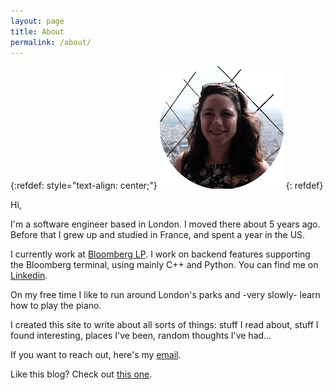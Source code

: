 ```yaml
---
layout: page
title: About
permalink: /about/
---
```


{:refdef: style="text-align: center;"}
![me](/img/me.png)
{: refdef}

Hi,

I'm a software engineer based in London. I moved there about 5 years ago. Before that I grew up and studied in France, and spent a year in the US.

I currently work at [Bloomberg LP](https://www.bloomberg.com/london/). I work on backend features supporting the Bloomberg terminal, using mainly C++ and Python. You can find me on [Linkedin](https://www.linkedin.com/in/nina-martin-20b4648b/).

On my free time I like to run around London's parks and -very slowly- learn how to play the piano.  

I created this site to write about all sorts of things: stuff I read about, stuff I found interesting, places I've been, random thoughts I've had...

If you want to reach out, here's my [email](mailto:nina.utc@gmail.com).

Like this blog? Check out [this one](https://jackmorris.xyz/).